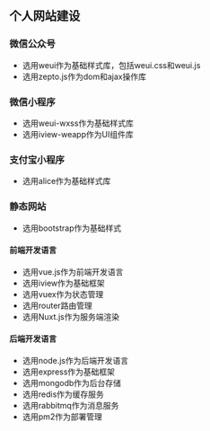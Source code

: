 ## 个人网站建设
### 微信公众号
* 选用weui作为基础样式库，包括weui.css和weui.js
* 选用zepto.js作为dom和ajax操作库

### 微信小程序
* 选用weui-wxss作为基础样式库
* 选用iview-weapp作为UI组件库

### 支付宝小程序
* 选用alice作为基础样式库

### 静态网站
* 选用bootstrap作为基础样式

#### 前端开发语言
* 选用vue.js作为前端开发语言
* 选用iview作为基础框架
* 选用vuex作为状态管理
* 选用router路由管理
* 选用Nuxt.js作为服务端渲染

#### 后端开发语言
* 选用node.js作为后端开发语言
* 选用express作为基础框架
* 选用mongodb作为后台存储
* 选用redis作为缓存服务
* 选用rabbitmq作为消息服务
* 选用pm2作为部署管理

